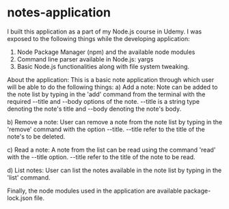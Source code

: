 # notes-application
I built this application as a part of my Node.js course in Udemy. I was exposed to the following things while the developing application:
1) Node Package Manager (npm) and the available node modules
2) Command line parser available in Node.js: yargs
3) Basic Node.js functionalities along with file system tweaking.

About the application: This is a basic note application through which user will be able to do the following things:
a) Add a note: Note can be added to the note list by typing in the 'add' command from the terminal with the required --title and --body options of the note. --title is a string type denoting the note's title and --body denoting the note's body.

b) Remove a note: User can remove a note from the note list by typing in the 'remove' command with the option --title. --title refer to the title of the note's to be deleted.

c) Read a note: A note from the list can be read using the command 'read' with the --title option. --title refer to the title of the note to be read.

d) List notes: User can list the notes available in the note list by typing in the 'list' command.

Finally, the node modules used in the application are available package-lock.json file.     

